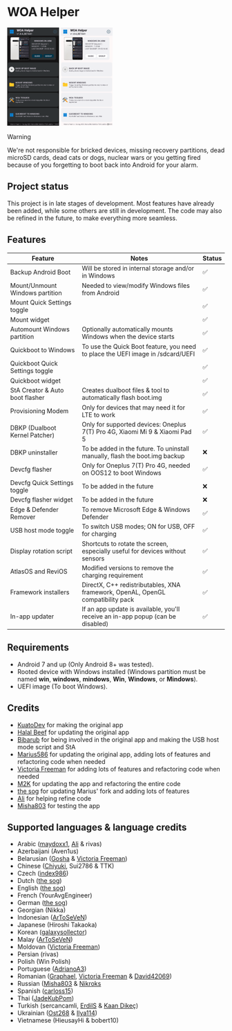 # WOA Helper
<p float="left" >
<img src="Helper-dark.png" width="120" alt="">
<img src="Helper-light.png" width="120" alt="">
</p>

> [!WARNING]
>
> We're not responsible for bricked devices, missing recovery partitions, dead microSD cards, dead cats or dogs, nuclear wars or you getting fired because of you forgetting to boot back into Android for your alarm.

## Project status
This project is in late stages of development. Most features have already been added, while some others are still in development. The code may also be refined in the future, to make everything more seamless.

## Features
| Feature                         | Notes                                                                           | Status |
|---------------------------------|---------------------------------------------------------------------------------|--------|
| Backup Android Boot             | Will be stored in internal storage and/or in Windows                            | ✅     |
| Mount/Unmount Windows partition | Needed to view/modify Windows files from Android                                | ✅     |
| Mount Quick Settings toggle     |                                                                                 | ✅     |
| Mount widget                    |                                                                                 | ✅     |
| Automount Windows partition     | Optionally automatically mounts Windows when the device starts                  | ✅     |
| Quickboot to Windows            | To use the Quick Boot feature, you need to place the UEFI image in /sdcard/UEFI | ✅     |
| Quickboot Quick Settings toggle |                                                                                 | ✅     |
| Quickboot widget                |                                                                                 | ✅     |
| StA Creator & Auto boot flasher | Creates dualboot files & tool to automatically flash boot.img                   | ✅     |
| Provisioning Modem              | Only for devices that may need it for LTE to work                               | ✅     |
| DBKP (Dualboot Kernel Patcher)  | Only for supported devices: Oneplus 7(T) Pro 4G, Xiaomi Mi 9 & Xiaomi Pad 5     | ✅     |
| DBKP uninstaller                | To be added in the future. To uninstall manually, flash the boot.img backup     | ❌     |
| Devcfg flasher                  | Only for Oneplus 7(T) Pro 4G, needed on OOS12 to boot Windows                   | ✅     |
| Devcfg Quick Settings toggle    | To be added in the future                                                       | ❌     |
| Devcfg flasher widget           | To be added in the future                                                       | ❌     |
| Edge & Defender Remover         | To remove Microsoft Edge & Windows Defender                                     | ✅     |
| USB host mode toggle            | To switch USB modes; ON for USB, OFF for charging                               | ✅     |
| Display rotation script         | Shortcuts to rotate the screen, especially useful for devices without sensors   | ✅     |
| AtlasOS and ReviOS              | Modified versions to remove the charging requirement                            | ✅     |
| Framework installers            | DirectX, C++ redistributables, XNA framework, OpenAL, OpenGL compatibility pack | ✅     |
| In-app updater                  | If an app update is available, you'll receive an in-app popup (can be disabled) | ✅     |

## Requirements
- Android 7 and up (Only Android 8+ was tested).
- Rooted device with Windows installed (Windows partition must be named **win**, **windows**, **mindows**, **Win**, **Windows**, or **Mindows**).
- UEFI image (To boot Windows).

## Credits
- [KuatoDev](https://github.com/KuatoDev) for making the original app
- [Halal Beef](https://github.com/halal-beef) for updating the original app
- [Bibarub](https://github.com/bibarub) for being involved in the original app and making the USB host mode script and StA
- [Marius586](https://github.com/Marius586) for updating the original app, adding lots of features and refactoring code when needed
- [Victoria Freeman](https://github.com/Victoria-Freeman) for adding lots of features and refactoring code when needed
- [M2K](https://github.com/remtrik) for updating the app and refactoring the entire code
- [the sog](https://github.com/n00b69) for updating Marius' fork and adding lots of features
- [Ali](https://github.com/gixousiyq) for helping refine code
- [Misha803](https://github.com/Misha803) for testing the app

## Supported languages & language credits
- Arabic ([maydoxx1](https://github.com/maydoxx1), [Ali](https://github.com/gixousiyq) & rivas)
- Azerbaijani (Aven1us)
- Belarusian ([Gosha](https://github.com/Xhdsos) & [Victoria Freeman](https://github.com/Victoria-Freeman))
- Chinese ([Chiyuki](https://github.com/chiyuki0325), Sui2786 & TTK)
- Czech ([index986](https://github.com/index986))
- Dutch ([the sog](https://github.com/n00b69))
- English ([the sog](https://github.com/n00b69))
- French (YourAvgEngineer)
- German ([the sog](https://github.com/n00b69))
- Georgian (Nikka)
- Indonesian ([ArToSeVeN](https://github.com/Artoseven))
- Japanese (Hiroshi Takaoka)
- Korean ([galaxysollector](https://github.com/galaxysollector))
- Malay ([ArToSeVeN](https://github.com/Artoseven))
- Moldovan ([Victoria Freeman](https://github.com/Victoria-Freeman))
- Persian (rivas)
- Polish (Win Polish)
- Portuguese ([AdrianoA3](https://github.com/AdrianoA3))
- Romanian ([Graphael](https://github.com/grphks), [Victoria Freeman](https://github.com/Victoria-Freeman) & [David42069](https://github.com/david-42069))
- Russian ([Misha803](https://github.com/Misha803) & [Nikroks](https://github.com/N1kroks)
- Spanish ([carloss15](https://github.com/rodriguezst))
- Thai ([JadeKubPom](https://www.facebook.com/groups/jadekubpomservicethailand/))
- Turkish (sercancamli, [ErdilS](https://github.com/erdilS) & [Kaan Dikeç](https://github.com/dikeckaan))
- Ukrainian ([Ost268](https://github.com/Ost268) & [Ilya114](https://github.com/Ilya114))
- Vietnamese (HieusayHi & bobert10)
